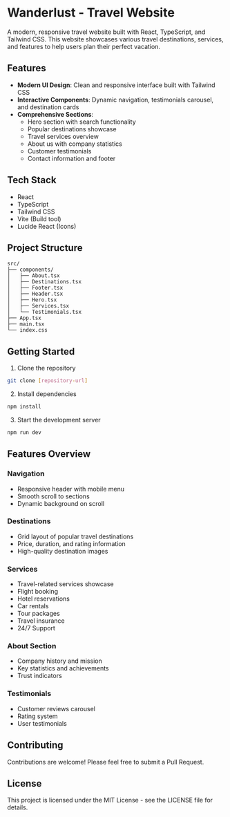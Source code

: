 # Wanderlust - Travel Website

A modern, responsive travel website built with React, TypeScript, and Tailwind CSS. This website showcases various travel destinations, services, and features to help users plan their perfect vacation.

## Features

- **Modern UI Design**: Clean and responsive interface built with Tailwind CSS
- **Interactive Components**: Dynamic navigation, testimonials carousel, and destination cards
- **Comprehensive Sections**:
  - Hero section with search functionality
  - Popular destinations showcase
  - Travel services overview
  - About us with company statistics
  - Customer testimonials
  - Contact information and footer

## Tech Stack

- React
- TypeScript
- Tailwind CSS
- Vite (Build tool)
- Lucide React (Icons)

## Project Structure

```
src/
├── components/
│   ├── About.tsx
│   ├── Destinations.tsx
│   ├── Footer.tsx
│   ├── Header.tsx
│   ├── Hero.tsx
│   ├── Services.tsx
│   └── Testimonials.tsx
├── App.tsx
├── main.tsx
└── index.css
```

## Getting Started

1. Clone the repository
```bash
git clone [repository-url]
```

2. Install dependencies
```bash
npm install
```

3. Start the development server
```bash
npm run dev
```

## Features Overview

### Navigation
- Responsive header with mobile menu
- Smooth scroll to sections
- Dynamic background on scroll

### Destinations
- Grid layout of popular travel destinations
- Price, duration, and rating information
- High-quality destination images

### Services
- Travel-related services showcase
- Flight booking
- Hotel reservations
- Car rentals
- Tour packages
- Travel insurance
- 24/7 Support

### About Section
- Company history and mission
- Key statistics and achievements
- Trust indicators

### Testimonials
- Customer reviews carousel
- Rating system
- User testimonials

## Contributing

Contributions are welcome! Please feel free to submit a Pull Request.

## License

This project is licensed under the MIT License - see the LICENSE file for details.
